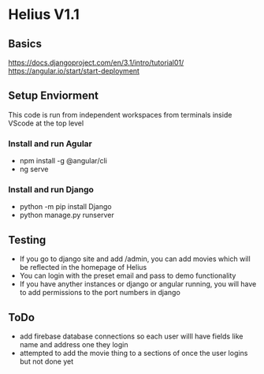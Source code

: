 # Helius V1.1

## Basics
https://docs.djangoproject.com/en/3.1/intro/tutorial01/
https://angular.io/start/start-deployment

## Setup Enviorment
This code is run from independent workspaces from terminals inside VScode at the top level
### Install and run Agular
- npm install -g @angular/cli
- ng serve

### Install and run Django
- python -m pip install Django
- python manage.py runserver

## Testing
- If you go to django site and add /admin, you can add movies which will be reflected in the homepage of Helius
- You can login with the preset email and pass to demo functionality
- If you have anyther instances or django or angular running, you will have to add permissions to the port numbers in django

## ToDo
- add firebase database connections so each user willl have fields like name and address one they login
- attempted to add the movie thing to a sections of once the user logins but not done yet

